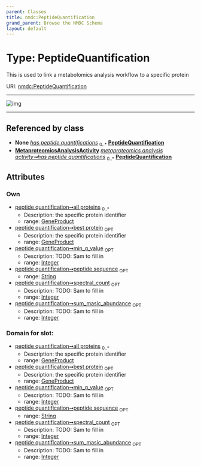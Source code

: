 ```yaml
---
parent: Classes
title: nmdc:PeptideQuantification
grand_parent: Browse the NMDC Schema
layout: default
---
```


# Type: PeptideQuantification


This is used to link a metabolomics analysis workflow to a specific protein

URI: [nmdc:PeptideQuantification](https://microbiomedata/meta/PeptideQuantification)


---

![img](http://yuml.me/diagram/nofunky;dir:TB/class/[GeneProduct]%3Call%20proteins%200..%2A-++[PeptideQuantification%7Cpeptide_sequence:string%20%3F;min_q_value:integer%20%3F;spectral_count:integer%20%3F;sum_masic_abundance:integer%20%3F],[GeneProduct]%3Cbest%20protein%200..1-++[PeptideQuantification],[MetaproteomicsAnalysisActivity]++-%20has%20peptide%20quantifications%200..%2A%3E[PeptideQuantification],[MetaproteomicsAnalysisActivity],[GeneProduct])

---


## Referenced by class

 *  **None** *[has peptide quantifications](has_peptide_quantifications.md)*  <sub>0..*</sub>  **[PeptideQuantification](PeptideQuantification.md)**
 *  **[MetaproteomicsAnalysisActivity](MetaproteomicsAnalysisActivity.md)** *[metaproteomics analysis activity➞has peptide quantifications](metaproteomics_analysis_activity_has_peptide_quantifications.md)*  <sub>0..*</sub>  **[PeptideQuantification](PeptideQuantification.md)**

## Attributes


### Own

 * [peptide quantification➞all proteins](peptide_quantification_all_proteins.md)  <sub>0..*</sub>
    * Description: the specific protein identifier
    * range: [GeneProduct](GeneProduct.md)
 * [peptide quantification➞best protein](peptide_quantification_best_protein.md)  <sub>OPT</sub>
    * Description: the specific protein identifier
    * range: [GeneProduct](GeneProduct.md)
 * [peptide quantification➞min_q_value](peptide_quantification_min_q_value.md)  <sub>OPT</sub>
    * Description: TODO: Sam to fill in
    * range: [Integer](types/Integer.md)
 * [peptide quantification➞peptide sequence](peptide_quantification_peptide_sequence.md)  <sub>OPT</sub>
    * range: [String](types/String.md)
 * [peptide quantification➞spectral_count](peptide_quantification_spectral_count.md)  <sub>OPT</sub>
    * Description: TODO: Sam to fill in
    * range: [Integer](types/Integer.md)
 * [peptide quantification➞sum_masic_abundance](peptide_quantification_sum_masic_abundance.md)  <sub>OPT</sub>
    * Description: TODO: Sam to fill in
    * range: [Integer](types/Integer.md)

### Domain for slot:

 * [peptide quantification➞all proteins](peptide_quantification_all_proteins.md)  <sub>0..*</sub>
    * Description: the specific protein identifier
    * range: [GeneProduct](GeneProduct.md)
 * [peptide quantification➞best protein](peptide_quantification_best_protein.md)  <sub>OPT</sub>
    * Description: the specific protein identifier
    * range: [GeneProduct](GeneProduct.md)
 * [peptide quantification➞min_q_value](peptide_quantification_min_q_value.md)  <sub>OPT</sub>
    * Description: TODO: Sam to fill in
    * range: [Integer](types/Integer.md)
 * [peptide quantification➞peptide sequence](peptide_quantification_peptide_sequence.md)  <sub>OPT</sub>
    * range: [String](types/String.md)
 * [peptide quantification➞spectral_count](peptide_quantification_spectral_count.md)  <sub>OPT</sub>
    * Description: TODO: Sam to fill in
    * range: [Integer](types/Integer.md)
 * [peptide quantification➞sum_masic_abundance](peptide_quantification_sum_masic_abundance.md)  <sub>OPT</sub>
    * Description: TODO: Sam to fill in
    * range: [Integer](types/Integer.md)
